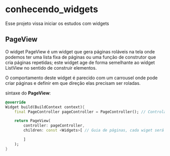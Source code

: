# conhecendo_widgets

Esse projeto vissa iniciar os estudos com widgets

## PageView
O widget PageView é um widget que gera páginas roláveis ​​na tela onde podemos ter uma lista fixa de páginas ou uma função de construtor que cria páginas repetidas; este widget age de forma semelhante ao widget ListView no sentido de construir elementos.

O comportamento deste widget é parecido com um carrousel onde pode criar páginas e definir em que direção elas precisam ser roladas.

sintaxe do **PageView**:
```dart
@override
Widget build(BuildContext context){
    final PageController pageController = PageController(); // Controla a pagina

    return PageView(
        controller: pageController,
        children: const <Widgets>[ // Guia de páginas, cada wiget será uma page

        ]
    );
}
```